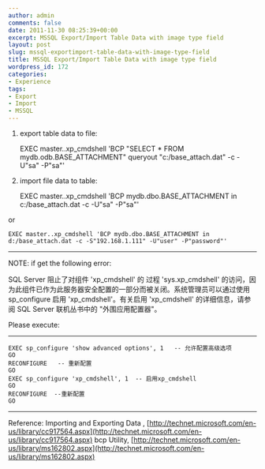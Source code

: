 ```yaml
---
author: admin
comments: false
date: 2011-11-30 08:25:39+00:00
excerpt: MSSQL Export/Import Table Data with image type field
layout: post
slug: mssql-exportimport-table-data-with-image-type-field
title: MSSQL Export/Import Table Data with image type field
wordpress_id: 172
categories:
- Experience
tags:
- Export
- Import
- MSSQL
---
```


1. export table data to file:


    EXEC master..xp_cmdshell 'BCP "SELECT * FROM mydb.odb.BASE_ATTACHMENT" queryout "c:/base_attach.dat" -c -U"sa" -P"sa"'


2. import file data to table:


    EXEC master..xp_cmdshell 'BCP mydb.dbo.BASE_ATTACHMENT in c:/base_attach.dat -c -U"sa" -P"sa"'

or

    EXEC master..xp_cmdshell 'BCP mydb.dbo.BASE_ATTACHMENT in d:/base_attach.dat -c -S"192.168.1.111" -U"user" -P"password"'






* * *



NOTE: if get the following error:

SQL Server 阻止了对组件 'xp_cmdshell' 的 过程 'sys.xp_cmdshell' 的访问，因为此组件已作为此服务器安全配置的一部分而被关闭。系统管理员可以通过使用 sp_configure 启用 'xp_cmdshell'。有关启用 'xp_cmdshell' 的详细信息，请参阅 SQL Server 联机丛书中的 "外围应用配置器"。

Please execute:



* * *




    EXEC sp_configure 'show advanced options', 1   -- 允许配置高级选项
    GO
    RECONFIGURE   -- 重新配置
    GO
    EXEC sp_configure 'xp_cmdshell', 1  -- 启用xp_cmdshell
    GO
    RECONFIGURE  --重新配置
    GO




* * *



Reference:
Importing and Exporting Data , [http://technet.microsoft.com/en-us/library/cc917564.aspx](http://technet.microsoft.com/en-us/library/cc917564.aspx)
bcp Utility, [http://technet.microsoft.com/en-us/library/ms162802.aspx](http://technet.microsoft.com/en-us/library/ms162802.aspx)
